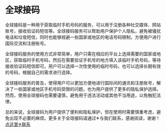 # 全球接码

全球接码是一种用于获取临时手机号码的服务，可以用于注册各种社交媒体、网站账号，接收验证码短信等。全球接码服务可以帮助用户保护个人隐私，避免被骚扰电话和垃圾短信，同时也能够规避一些国家或地区的电话号码限制，方便用户进行国际交流和注册账号。

全球接码服务的使用方式非常简单，用户只需在相应的平台上选择需要的国家或地区，获取临时手机号码，然后在需要验证手机号的地方填入该临时手机号码，等待接收验证码短信即可。用户可以选择一次性使用的临时号码，也可以选择长期有效的号码，根据自己的需求进行选择。

全球接码服务的普及，使得用户可以更加方便地进行国际间的通讯和注册账号，解决了一些国家或地区手机号码受限的问题，也为用户提供了更多的隐私保护选择。然而，使用全球接码也需要谨慎，避免用于违法活动或其他不当用途，以免触犯法律。

总的来说，全球接码为用户提供了便利和隐私保护，但在使用时需要慎重考虑，避免出现不必要的麻烦。更多关于全球接码请通过✈与我们联系，感谢阅读，谢谢！[点这里✈联系](https://lm.k02.cc)